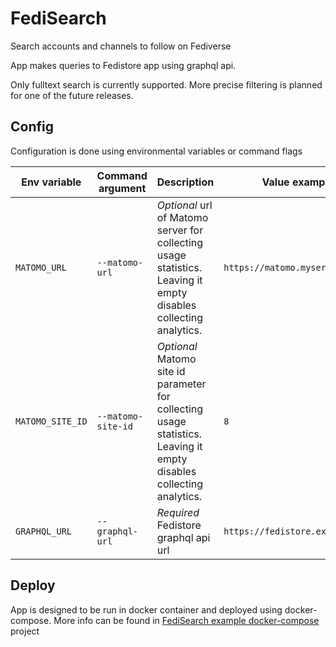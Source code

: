 # FediSearch

Search accounts and channels to follow on Fediverse

App makes queries to Fedistore app using graphql api.

Only fulltext search is currently supported. More precise filtering is planned for one of the future releases.

## Config

Configuration is done using environmental variables or command flags

| Env variable     | Command argument   | Description                                                                                                          | Value example                   | Default value  |
|------------------|--------------------|----------------------------------------------------------------------------------------------------------------------|---------------------------------|----------------|
| `MATOMO_URL`     | `--matomo-url`     | _Optional_ url of Matomo server for collecting usage statistics. Leaving it empty disables collecting analytics.     | `https://matomo.myserver.tld`   | empty          |
| `MATOMO_SITE_ID` | `--matomo-site-id` | _Optional_ Matomo site id parameter for collecting usage statistics. Leaving it empty disables collecting analytics. | `8`                             | `0`            |
| `GRAPHQL_URL`    | `--graphql-url`    | *Required* Fedistore graphql api url                                                                                 | `https://fedistore.example/api` | `/api/graphql` |

## Deploy

App is designed to be run in docker container and deployed using docker-compose. More info can be found
in [FediSearch example docker-compose](https://github.com/Stopka/fedisearch-compose) project


